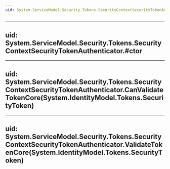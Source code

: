 ```yaml
---
uid: System.ServiceModel.Security.Tokens.SecurityContextSecurityTokenAuthenticator
---
```


---
uid: System.ServiceModel.Security.Tokens.SecurityContextSecurityTokenAuthenticator.#ctor
---

---
uid: System.ServiceModel.Security.Tokens.SecurityContextSecurityTokenAuthenticator.CanValidateTokenCore(System.IdentityModel.Tokens.SecurityToken)
---

---
uid: System.ServiceModel.Security.Tokens.SecurityContextSecurityTokenAuthenticator.ValidateTokenCore(System.IdentityModel.Tokens.SecurityToken)
---

